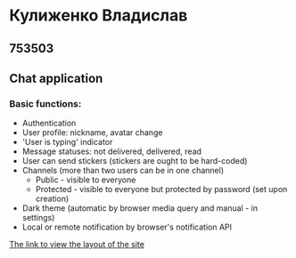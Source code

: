 # Кулиженко Владислав
## 753503
## Chat application
### Basic functions:
-   Authentication
-   User profile: nickname, avatar change
-   'User is typing' indicator
-   Message statuses: not delivered, delivered, read
-   User can send stickers (stickers are ought to be hard-coded)
-   Channels (more than two users can be in one channel)
    - Public - visible to everyone
    - Protected - visible to everyone but protected by password (set upon creation)
-   Dark theme (automatic by browser media query and manual - in settings)
-   Local or remote notification by browser's notification API

[The link to view the layout of the site](https://www.figma.com/file/wRvtHfljokwk0MQXOYBdSl/Desktop-chat?node-id=44%3A0)
